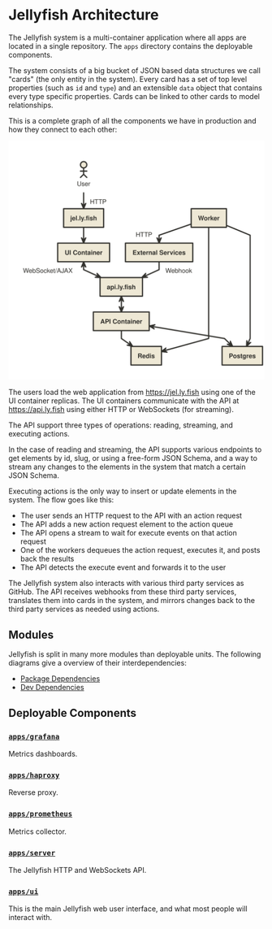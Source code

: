 # Jellyfish Architecture

The Jellyfish system is a multi-container application where all apps
are located in a single repository. The `apps` directory contains the deployable components.

The system consists of a big bucket of JSON based data structures we call
"cards" (the only entity in the system). Every card has a set of top level
properties (such as `id` and `type`) and an extensible `data` object that
contains every type specific properties. Cards can be linked to other cards to
model relationships.

This is a complete graph of all the components we have in production and how
they connect to each other:

![Architecture Diagram](./docs/assets/architecture.svg)

The users load the web application from https://jel.ly.fish using one of the UI
container replicas. The UI containers communicate with the API at
https://api.ly.fish using either HTTP or WebSockets (for streaming).

The API support three types of operations: reading, streaming, and executing
actions.

In the case of reading and streaming, the API supports various endpoints to get
elements by id, slug, or using a free-form JSON Schema, and a way to stream any
changes to the elements in the system that match a certain JSON Schema.

Executing actions is the only way to insert or update elements in the system.
The flow goes like this:

- The user sends an HTTP request to the API with an action request
- The API adds a new action request element to the action queue
- The API opens a stream to wait for execute events on that action request
- One of the workers dequeues the action request, executes it, and posts back
	the results
- The API detects the execute event and forwards it to the user

The Jellyfish system also interacts with various third party services as
GitHub. The API receives webhooks from these third party services, translates
them into cards in the system, and mirrors changes back to the third party
services as needed using actions.

## Modules

Jellyfish is split in many more modules than deployable units. The following diagrams give a overview of their interdependencies:
* [Package Dependencies](https://drive.google.com/file/d/1Q9b7whyhIlql1mvYWdzKPdBQy_eeMxCA/view)
* [Dev Dependencies](https://drive.google.com/file/d/10YahqaWGjQ4dcTPo1HuiMJYZig6DXZAn/view)

## Deployable Components

### [`apps/grafana`](https://github.com/product-os/jellyfish/tree/master/apps/grafana)

Metrics dashboards.

### [`apps/haproxy`](https://github.com/product-os/jellyfish/tree/master/apps/haproxy)

Reverse proxy.

### [`apps/prometheus`](https://github.com/product-os/jellyfish/tree/master/apps/prometheus)

Metrics collector.

### [`apps/server`](https://github.com/product-os/jellyfish/tree/master/apps/server)

The Jellyfish HTTP and WebSockets API.

### [`apps/ui`](https://github.com/product-os/jellyfish/tree/master/apps/ui)

This is the main Jellyfish web user interface, and what most people will
interact with.

